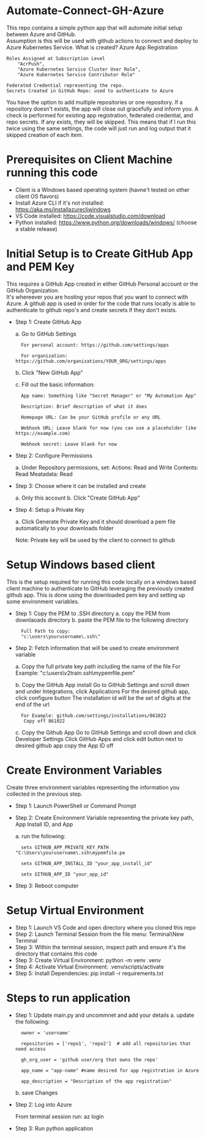 # Automate-Connect-GH-Azure
This repo contains a simple python app that will automate initial setup between Azure and GitHub.  
Assumption is this will be used with github actions to connect and deploy to Azure Kubernetes Service.
What is created?
    Azure App Registration 
    
    Roles Assigned at Subscription Level
        "AcrPush",
        "Azure Kubernetes Service Cluster User Role", 
        "Azure Kubernetes Service Contributor Role"

    Federated Credential representing the repo.
    Secrets Created in GitHub Repo: used to authenticate to Azure

You have the option to add multiple repositories or one repository. If a repository doesn't exists, the app will close out gracefully and inform you.
A check is performed for existing app registration, federated credential, and repo secrets.  If any exists, they will be skipped.  This means that if I run this twice using the same settings, the code will just run and log output that it skipped creation of each item.


# Prerequisites on Client Machine running this code
- Client is a Windows based operating system (havne't tested on other client OS flavors)
- Install Azure CLI if it's not installed:  https://aka.ms/installazurecliwindows
- VS Code installed: https://code.visualstudio.com/download
- Python installed: https://www.python.org/downloads/windows/  (choose a stable release)


# Initial Setup is to Create GitHub App and PEM Key
This requires a GitHub App created in either GitHub Personal account or the GitHub Organization.  
It's whereever you are hosting your repos that you want to connect with Azure. A github app is used in order for 
the code that runs locally is able to authenticate to github repo's and create secrets if they don't exists.

- Step 1: Create GitHub App

    a. Go to GitHub Settings 
        
        For personal account: https://github.com/settings/apps
        
        For organization: https://github.com/organizations/YOUR_ORG/settings/apps
    

    b. Click "New GitHub App"
    

    c. Fill out the basic information:

        App name: Something like "Secret Manager" or "My Automation App"
        
        Description: Brief description of what it does
        
        Homepage URL: Can be your GitHub profile or any URL
        
        Webhook URL: Leave blank for now (you can use a placeholder like https://example.com)
        
        Webhook secret: Leave blank for now


- Step 2: Configure Permissions

    a. Under Repository permissions, set:
        Actions: Read and Write
        Contents: Read 
        Meatadata: Read

            
- Step 3: Choose where it can be installed and create

    a. Only this account 
    b. Click "Create GitHub App"

- Step 4: Setup a Private Key
        
    a. Click Generate Private Key and it should download a pem file automatically to your downloads folder
    
    Note: Private key will be used by the client to connect to github   


# Setup Windows based client
This is the setup required for running this code locally on a windows based client machine to authenticate to GitHub 
leveraging the previously created github app. This is done using the downloaded pem key and setting up some environment variables.  

- Step 1: Copy the PEM to .SSH directory
    a. copy the PEM from downlaoads directory
    b. paste the PEM file to the following directory
        
        Full Path to copy:
        "c:\users\yourusername\.ssh\"

            
- Step 2: Fetch information that will be used to create environment variable
  
    a. Copy the full private key path including the name of the file
        For Example: "c:\users\v2train\.ssh\mypemfile.pem"
  
    b. Copy the GitHub App install 
         Go to GitHub Settings and scroll down and under Integrations, click Applications
         For the desired github app, click configure button
         The installation id will be the set of digits at the end of the url
        
        For Example: github.com/settings/installations/861022
         Copy off 861022
  
    c. Copy the Github App 
         Go to GitHub Settings and scroll down and click Developer Settings
         Click GitHub Apps and click edit button next to desired github app
         copy the App ID off


# Create Environment Variables 
Create three environment variables representing the information you collected in the previous step.  

- Step 1: Launch PowerShell or Command Prompt
- Step 2: Create Environment Variable representing the private key path, App Install ID, and App 
  
  a. run the following:

        setx GITHUB_APP_PRIVATE_KEY_PATH "C:\Users\yourusername\.ssh\mypemfile.pe
  
        setx GITHUB_APP_INSTALL_ID "your_app_install_id"    
  
        setx GITHUB_APP_ID "your_app_id"

- Step 3: Reboot computer


# Setup Virtual Environment
- Step 1: Launch VS Code and open directory where you cloned this repo
- Step 2: Launch Terminal Session from the file menu: Terminal\New Terminal
- Step 3: Within the terminal session, inspect path and ensure it's the directory that contains this code
- Step 3: Create Virtual Environment: python -m venv .venv
- Step 4: Activate Virtual Environment: .venv/scripts/activate
- Step 5: Install Dependencies:  pip install -r requirements.txt


# Steps to run application
- Step 1: Update main.py and uncommnet and add your details
    a. update the following:

        owner = 'username'

        repositories = ['repo1', 'repo2']  # add all repositories that need access

        gh_org_user = 'github user/org that owns the repo'

        app_name = "app-name" #name desired for app registration in Azure

        app_description = "Description of the app registration"

    b. save Changes


- Step 2: Log into Azure
    
    From terminal session run: az login  

- Step 3: Run python application